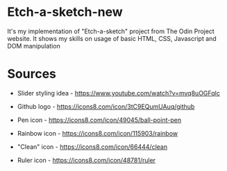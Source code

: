 # Etch-a-sketch-new

It's my implementation of "Etch-a-sketch" project from The Odin Project website. It shows my skills on usage of basic HTML, CSS, Javascript and DOM manipulation

# Sources

- Slider styling idea - https://www.youtube.com/watch?v=mvq8uOGFqlc
- Github logo - https://icons8.com/icon/3tC9EQumUAuq/github

- Pen icon - https://icons8.com/icon/49045/ball-point-pen
- Rainbow icon - https://icons8.com/icon/115903/rainbow
- "Clean" icon - https://icons8.com/icon/66444/clean
- Ruler icon - https://icons8.com/icon/48781/ruler
